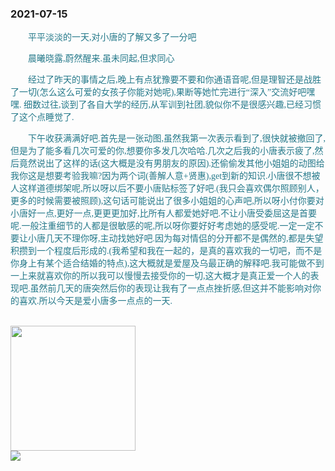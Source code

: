 ### 2021-07-15

  <p style="text-indent:2em; color: #25798a; font-family: Brush Script MT, Brush Script Std, cursive">
    平平淡淡的一天,对小唐的了解又多了一分吧
  </p>

  <p style="text-indent:2em; color: #25798a; font-family: Brush Script MT, Brush Script Std, cursive">
    晨曦晓露,蔚然醒来.虽未同起,但求同心
  </p>

  <p style="text-indent:2em; color: #25798a; font-family: Brush Script MT, Brush Script Std, cursive">
    经过了昨天的事情之后,晚上有点犹豫要不要和你通语音呢,但是理智还是战胜了一切(怎么这么可爱的女孩子你能对她呢),果断等她忙完进行“深入”交流好吧嘿嘿.
    细数过往,谈到了各自大学的经历,从军训到社团,貌似你不是很感兴趣,已经习惯了这个点睡觉了.
  </p>

  <p style="text-indent:2em; color: #25798a; font-family: Brush Script MT, Brush Script Std, cursive">
    下午收获满满好吧.首先是一张动图,虽然我第一次表示看到了,很快就被撤回了,但是为了能多看几次可爱的你,想要你多发几次哈哈.几次之后我的小唐表示疲了,然后竟然说出了这样的话(这大概是没有男朋友的原因).还偷偷发其他小姐姐的动图给我你这是想要考验我嘛?因为两个词(善解人意+贤惠),get到新的知识.小唐很不想被人这样道德绑架呢,所以呀以后不要小唐贴标签了好吧.(我只会喜欢偶尔照顾别人，更多的时候需要被照顾),这句话可能说出了很多小姐姐的心声吧,所以呀小付你要对小唐好一点,更好一点,更更更加好,比所有人都爱她好吧.不让小唐受委屈这是首要呢.一般注重细节的人都是很敏感的呢,所以呀你要好好考虑她的感受呢.一定一定不要让小唐几天不理你呀,主动找她好吧.因为每对情侣的分开都不是偶然的,都是失望积攒到一个程度后形成的.(我希望和我在一起的，是真的喜欢我的一切吧，而不是你身上有某个适合结婚的特点),这大概就是爱屋及乌最正确的解释吧.我可能做不到一上来就喜欢你的所以我可以慢慢去接受你的一切,这大概才是真正爱一个人的表现吧.虽然前几天的唐突然后你的表现让我有了一点点挫折感,但这并不能影响对你的喜欢.所以今天是爱小唐多一点点的一天.
  </p>  
 
  <br/>
  
  <img src="/loveMollyrui/dariyLove/log/../mollyImage/mollyr3A.jpg" style="width: 200px"/>

  <br/>

  <img src="/loveMollyrui/dariyLove/log/../mollyImage/mollyDariy2.jpg"/>